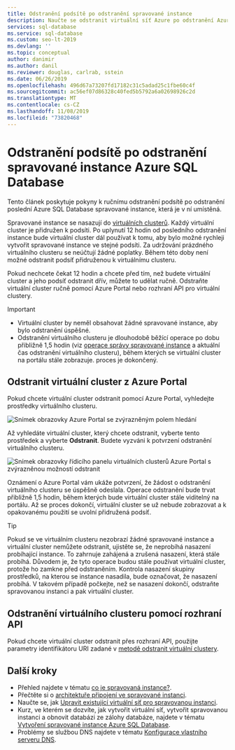 ```yaml
---
title: Odstranění podsítě po odstranění spravované instance
description: Naučte se odstranit virtuální síť Azure po odstranění Azure SQL Database spravované instance.
services: sql-database
ms.service: sql-database
ms.custom: seo-lt-2019
ms.devlang: ''
ms.topic: conceptual
author: danimir
ms.author: danil
ms.reviewer: douglas, carlrab, sstein
ms.date: 06/26/2019
ms.openlocfilehash: 496d67a73207fd17182c31c5adad25c1fbe60c4f
ms.sourcegitcommit: ac56ef07d86328c40fed5b5792a6a02698926c2d
ms.translationtype: MT
ms.contentlocale: cs-CZ
ms.lasthandoff: 11/08/2019
ms.locfileid: "73820468"
---
```

# <a name="delete-a-subnet-after-deleting-an-azure-sql-database-managed-instance"></a>Odstranění podsítě po odstranění spravované instance Azure SQL Database

Tento článek poskytuje pokyny k ručnímu odstranění podsítě po odstranění poslední Azure SQL Database spravované instance, která je v ní umístěná.

Spravované instance se nasazují do [virtuálních clusterů](sql-database-managed-instance-connectivity-architecture.md#virtual-cluster-connectivity-architecture). Každý virtuální cluster je přidružen k podsíti. Po uplynutí 12 hodin od posledního odstranění instance bude virtuální cluster dál používat k tomu, aby bylo možné rychleji vytvořit spravované instance ve stejné podsíti. Za udržování prázdného virtuálního clusteru se neúčtují žádné poplatky. Během této doby není možné odstranit podsíť přidruženou k virtuálnímu clusteru.

Pokud nechcete čekat 12 hodin a chcete před tím, než budete virtuální cluster a jeho podsíť odstranit dřív, můžete to udělat ručně. Odstraňte virtuální cluster ručně pomocí Azure Portal nebo rozhraní API pro virtuální clustery.

> [!IMPORTANT]
> - Virtuální cluster by neměl obsahovat žádné spravované instance, aby bylo odstranění úspěšné. 
> - Odstranění virtuálního clusteru je dlouhodobě běžící operace po dobu přibližně 1,5 hodin (viz [operace správy spravované instance](https://docs.microsoft.com/azure/sql-database/sql-database-managed-instance#managed-instance-management-operations) a aktuální čas odstranění virtuálního clusteru), během kterých se virtuální cluster na portálu stále zobrazuje. proces je dokončený.

## <a name="delete-virtual-cluster-from-the-azure-portal"></a>Odstranit virtuální cluster z Azure Portal

Pokud chcete virtuální cluster odstranit pomocí Azure Portal, vyhledejte prostředky virtuálního clusteru.

![Snímek obrazovky Azure Portal se zvýrazněným polem hledání](./media/sql-database-managed-instance-delete-virtual-cluster/virtual-clusters-search.png)

Až vyhledáte virtuální cluster, který chcete odstranit, vyberte tento prostředek a vyberte **Odstranit**. Budete vyzváni k potvrzení odstranění virtuálního clusteru.

![Snímek obrazovky řídicího panelu virtuálních clusterů Azure Portal s zvýrazněnou možností odstranit](./media/sql-database-managed-instance-delete-virtual-cluster/virtual-clusters-delete.png)

Oznámení o Azure Portal vám ukáže potvrzení, že žádost o odstranění virtuálního clusteru se úspěšně odeslala. Operace odstranění bude trvat přibližně 1,5 hodin, během kterých bude virtuální cluster stále viditelný na portálu. Až se proces dokončí, virtuální cluster se už nebude zobrazovat a k opakovanému použití se uvolní přidružená podsíť.

> [!TIP]
> Pokud se ve virtuálním clusteru nezobrazí žádné spravované instance a virtuální cluster nemůžete odstranit, ujistěte se, že neprobíhá nasazení probíhající instance. To zahrnuje zahájená a zrušená nasazení, která stále probíhá. Důvodem je, že tyto operace budou stále používat virtuální cluster, protože ho zamkne před odstraněním. Kontrola nasazení skupiny prostředků, na kterou se instance nasadila, bude označovat, že nasazení probíhá. V takovém případě počkejte, než se nasazení dokončí, odstraňte spravovanou instanci a pak virtuální cluster.

## <a name="delete-virtual-cluster-by-using-the-api"></a>Odstranění virtuálního clusteru pomocí rozhraní API

Pokud chcete virtuální cluster odstranit přes rozhraní API, použijte parametry identifikátoru URI zadané v [metodě odstranit virtuální clustery](https://docs.microsoft.com/rest/api/sql/virtualclusters/delete).

## <a name="next-steps"></a>Další kroky

- Přehled najdete v tématu [co je spravovaná instance?](sql-database-managed-instance.md).
- Přečtěte si o [architektuře připojení ve spravované instanci](sql-database-managed-instance-connectivity-architecture.md).
- Naučte se, jak [Upravit existující virtuální síť pro spravovanou instanci](sql-database-managed-instance-configure-vnet-subnet.md).
- Kurz, ve kterém se dozvíte, jak vytvořit virtuální síť, vytvořit spravovanou instanci a obnovit databázi ze zálohy databáze, najdete v tématu [Vytvoření spravované instance Azure SQL Database](sql-database-managed-instance-get-started.md).
- Problémy se službou DNS najdete v tématu [Konfigurace vlastního serveru DNS](sql-database-managed-instance-custom-dns.md).
